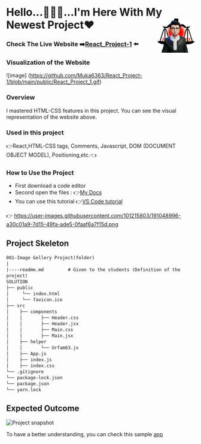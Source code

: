 # Hello...🙋🏻‍♂️...I'm Here With My Newest Project❤<img align="right" src="https://github.com/Muka6363/PROJELER_MK/blob/main/Images/avatar_2-removebg-preview.png"  width="100px">
### Check The Live Website :arrow_right:[React_Project-1](https://muka6363.github.io/React_Project-1/) :arrow_left:
### Visualization of the Website
![image] (https://github.com/Muka6363/React_Project-1/blob/main/public/React_Project_1.gif)
### Overview
I mastered HTML-CSS features in this project. You can see the visual representation of the website above.
### Used in this project
:point_right:React,HTML-CSS tags, Comments, Javascript, DOM (DOCUMENT OBJECT MODEL), Positioning,etc.:point_left:
### How to Use the Project
+ First download a code editor
+ Second open the files : :point_right:[My Docs](https://muka6363.github.io/React_Project-1/)
+ You can use this tutorial :point_right:[VS Code tutorial](https://www.youtube.com/watch?v=fJEbVCrEMSE)

:point_right: https://user-images.githubusercontent.com/101215803/191048996-a30c01a9-7d15-49fa-ade5-0faaf6a7f15d.png






## Project Skeleton

```
001-Image Gellery Project(folder)
|
|----readme.md         # Given to the students (Definition of the project)
SOLUTION
├── public
│     └── index.html
│     └── favicon.ico
├── src
│    ├── components
│    │       ├── Header.css
│    │       ├── Header.jsx
│    │       ├── Main.css
│    │       ├── Main.jsx
│    ├── helper
│    │       └── Urfam63.js
│    ├── App.js
│    ├── index.js
│    ├── index.css
└── .gitignore
└── package-lock.json
└── package.json
└── yarn.lock
```

## Expected Outcome

![Project snapshot](./imageGallery.gif)

To have a better understanding, you can check this sample [app](https://images-app-pi.vercel.app/)



